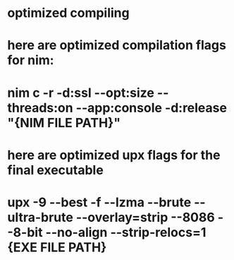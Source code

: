# optimized compiling

# here are optimized compilation flags for nim:
# nim c -r -d:ssl --opt:size --threads:on --app:console -d:release "{NIM FILE PATH}"

# here are optimized upx flags for the final executable
# upx -9 --best -f --lzma --brute --ultra-brute --overlay=strip --8086 --8-bit --no-align --strip-relocs=1 {EXE FILE PATH}
